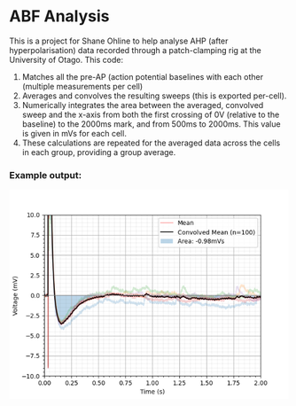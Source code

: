 # ABF Analysis
This is a project for Shane Ohline to help analyse AHP (after hyperpolarisation) data recorded 
through a patch-clamping rig at the University of Otago. This code:
1. Matches all the pre-AP (action potential baselines with each other (multiple measurements per cell)
2. Averages and convolves the resulting sweeps (this is exported per-cell).
3. Numerically integrates the area between the averaged, convolved sweep and the x-axis from both
the first crossing of 0V (relative to the baseline) to the 2000ms mark, and from 500ms to 2000ms. This value is given in mVs for each cell.
4. These calculations are repeated for the averaged data across the cells in each group, providing a group average.

### Example output:
![Graph of action potential and recovery](/images/20o01007_crossing.png)
